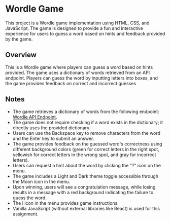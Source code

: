# Wordle Game

This project is a Wordle game implementation using HTML, CSS, and JavaScript. The game is designed to provide a fun and interactive experience for users to guess a word based on hints and feedback provided by the game.

## Overview

This is a Wordle game where players can guess a word based on hints provided. The game uses a dictionary of words retrieved from an API endpoint. Players can guess the word by inputting letters into boxes, and the game provides feedback on correct and incorrect guesses

## Notes

- The game retrieves a dictionary of words from the following endpoint: [Wordle API Endpoint](https://api.masoudkf.com/v1/wordle).
- The game does not require checking if a word exists in the dictionary; it directly uses the provided dictionary.
- Users can use the Backspace key to remove characters from the word and the Enter key to submit an answer.
- The game provides feedback on the guessed word's correctness using different background colors (green for correct letters in the right spot, yellowish for correct letters in the wrong spot, and gray for incorrect letters).
- Users can request a hint about the word by clicking the "?" icon on the menu.
- The game includes a Light and Dark theme toggle accessible through the Moon icon in the menu.
- Upon winning, users will see a congratulation message, while losing results in a message with a red background indicating the failure to guess the word.
- The i icon in the menu provides game instructions.
- Vanilla JavaScript (without external libraries like React) is used for this assignment.
